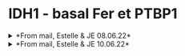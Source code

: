 # IDH1 - basal Fer et PTBP1


<details><summary>*From mail, Estelle & JE 08.06.22*</summary>
> J'ai fait des blots basal des clones HL60-IDH1. De façon surprenante j'ai eu du mal a détecter certaines protéines qui d'habitude sont top (à confirmer si c'est lié aux modèles). Le loading n'est pas parfait et je suis en train de tester d'autres prot de loading. De plus tout n'est pas beau car j'ai eu un petit soucis de caméra en révélant mais je trouve certaines choses plutôt sympa:  
Sur les expressions protéiques qui semblent différentes entre IDH1 wt et mutants:
- Ferritine mitochondriale (FTMT) et mitoferrin 1 (MTFN1) semblent augmenter dans les mutant comparé aux wt = augmentation du fer mito.
- ALAS2: diminue dans les mutants, ALAS1 très faible?
- FECH augmente dans les mutants
- ISCU (attention très très faible!) et FXN diminuent -> altération de la synthése des FE-S? ACO activity à tester  

> Il y a des protéines que je n'ai pas réussi à sortir (FPN, ALAS1, IDH1R132H). j'essaierai dans la semaine prochaine de loader davantage de protéines et referai ISCU dessus.

> Ces données restent à confirmer sur de nouveaux culots (que je n'ai pas) mais semblent plutôt encourageants! Je dirai qu'il pourrait y avoir un défaut de synthèse des Fe-S qui entraine une augmentation du fer mitochondrial dans les mutants IDH1. Cependant cela ne colle pas trop avec l'augmentation d'OxPHOS sauf si la diminution de FXN est liée à sa dégradation et que la cellule peut permettre une utilisation du Fe-S libéré ou encore si MitoNEET donne son Fe-S.

> Margaux! Pour PTBP1, les mutants semblent l'exprimer moins que les IDH1wt.
</details>

<details><summary>*From mail, Estelle & JE 10.06.22*</summary>

> Dans les datas transcripto générées par Héléna sur ces modèles, les ARN de ces protéines ne sont pas dans les transcrits up ou down régulés (liste du JExpMed). Après sur le fer il y a beaucoup de régulation traductionnelle.  
Dans ces analyses transcripto sur les clones, il y a TFR2 (transferrin récepteur autre que CD71) qui est présent. Cet isoforme contrairement à CD71 (Tfr1) n'est pas régulé par les IRP, il a moins d'affinité pour le fer que son homologue et l'EPO permet sa stabilité à la membrane. Au final ELT est un analogue du récepteur à la TPO... Faudra que je regarde AraC en combo avec ironomycin peut être que du coup ça ne synergysera pas si la signalisation TPO est importante pour la sensibilité de ces modèles.
</details>
